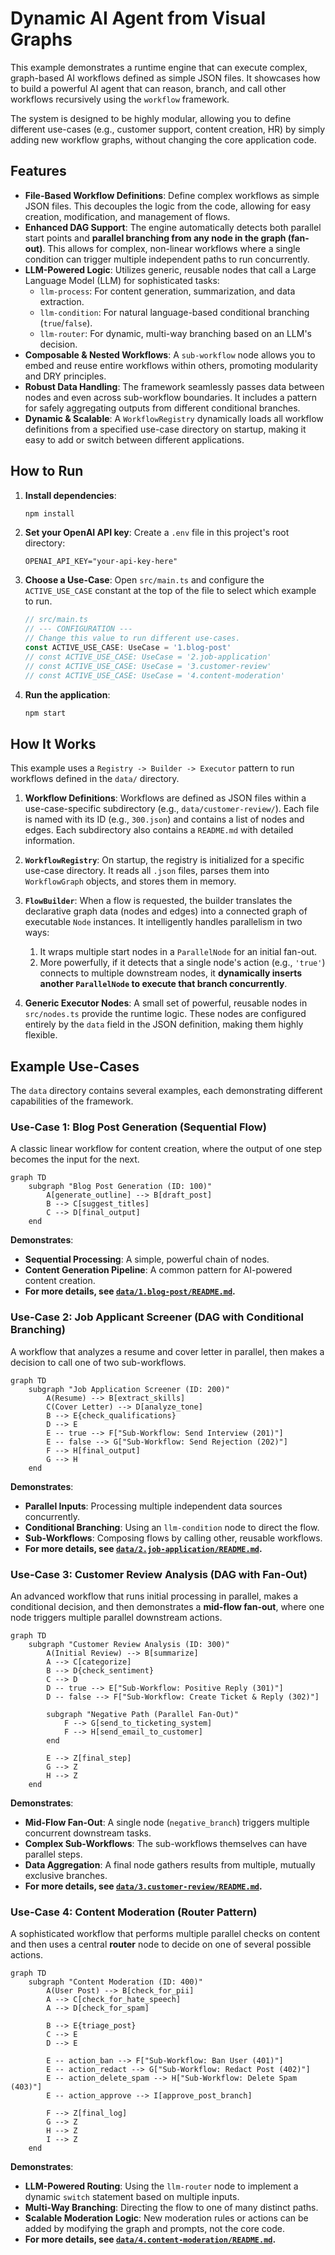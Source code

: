 # Dynamic AI Agent from Visual Graphs

This example demonstrates a runtime engine that can execute complex, graph-based AI workflows defined as simple JSON files. It showcases how to build a powerful AI agent that can reason, branch, and call other workflows recursively using the `workflow` framework.

The system is designed to be highly modular, allowing you to define different use-cases (e.g., customer support, content creation, HR) by simply adding new workflow graphs, without changing the core application code.

## Features

- **File-Based Workflow Definitions**: Define complex workflows as simple JSON files. This decouples the logic from the code, allowing for easy creation, modification, and management of flows.
- **Enhanced DAG Support**: The engine automatically detects both parallel start points and **parallel branching from any node in the graph (fan-out)**. This allows for complex, non-linear workflows where a single condition can trigger multiple independent paths to run concurrently.
- **LLM-Powered Logic**: Utilizes generic, reusable nodes that call a Large Language Model (LLM) for sophisticated tasks:
  - `llm-process`: For content generation, summarization, and data extraction.
  - `llm-condition`: For natural language-based conditional branching (`true`/`false`).
  - `llm-router`: For dynamic, multi-way branching based on an LLM's decision.
- **Composable & Nested Workflows**: A `sub-workflow` node allows you to embed and reuse entire workflows within others, promoting modularity and DRY principles.
- **Robust Data Handling**: The framework seamlessly passes data between nodes and even across sub-workflow boundaries. It includes a pattern for safely aggregating outputs from different conditional branches.
- **Dynamic & Scalable**: A `WorkflowRegistry` dynamically loads all workflow definitions from a specified use-case directory on startup, making it easy to add or switch between different applications.

## How to Run

1. **Install dependencies**:

    ```bash
    npm install
    ```

2. **Set your OpenAI API key**:
    Create a `.env` file in this project's root directory:

    ```
    OPENAI_API_KEY="your-api-key-here"
    ```

3. **Choose a Use-Case**:
    Open `src/main.ts` and configure the `ACTIVE_USE_CASE` constant at the top of the file to select which example to run.

    ```typescript
    // src/main.ts
    // --- CONFIGURATION ---
    // Change this value to run different use-cases.
    const ACTIVE_USE_CASE: UseCase = '1.blog-post'
    // const ACTIVE_USE_CASE: UseCase = '2.job-application'
    // const ACTIVE_USE_CASE: UseCase = '3.customer-review'
    // const ACTIVE_USE_CASE: UseCase = '4.content-moderation'
    ```

4. **Run the application**:

    ```bash
    npm start
    ```

## How It Works

This example uses a `Registry -> Builder -> Executor` pattern to run workflows defined in the `data/` directory.

1. **Workflow Definitions**: Workflows are defined as JSON files within a use-case-specific subdirectory (e.g., `data/customer-review/`). Each file is named with its ID (e.g., `300.json`) and contains a list of nodes and edges. Each subdirectory also contains a `README.md` with detailed information.

2. **`WorkflowRegistry`**: On startup, the registry is initialized for a specific use-case directory. It reads all `.json` files, parses them into `WorkflowGraph` objects, and stores them in memory.

3. **`FlowBuilder`**: When a flow is requested, the builder translates the declarative graph data (nodes and edges) into a connected graph of executable `Node` instances. It intelligently handles parallelism in two ways:
    1. It wraps multiple start nodes in a `ParallelNode` for an initial fan-out.
    2. More powerfully, if it detects that a single node's action (e.g., `'true'`) connects to multiple downstream nodes, it **dynamically inserts another `ParallelNode` to execute that branch concurrently**.

4. **Generic Executor Nodes**: A small set of powerful, reusable nodes in `src/nodes.ts` provide the runtime logic. These nodes are configured entirely by the `data` field in the JSON definition, making them highly flexible.

## Example Use-Cases

The `data` directory contains several examples, each demonstrating different capabilities of the framework.

### Use-Case 1: Blog Post Generation (Sequential Flow)

A classic linear workflow for content creation, where the output of one step becomes the input for the next.

```mermaid
graph TD
    subgraph "Blog Post Generation (ID: 100)"
        A[generate_outline] --> B[draft_post]
        B --> C[suggest_titles]
        C --> D[final_output]
    end
```

**Demonstrates**:

- **Sequential Processing**: A simple, powerful chain of nodes.
- **Content Generation Pipeline**: A common pattern for AI-powered content creation.
- **For more details, see [`data/1.blog-post/README.md`](./data/1.blog-post/README.md).**

### Use-Case 2: Job Applicant Screener (DAG with Conditional Branching)

A workflow that analyzes a resume and cover letter in parallel, then makes a decision to call one of two sub-workflows.

```mermaid
graph TD
    subgraph "Job Application Screener (ID: 200)"
        A(Resume) --> B[extract_skills]
        C(Cover Letter) --> D[analyze_tone]
        B --> E{check_qualifications}
        D --> E
        E -- true --> F["Sub-Workflow: Send Interview (201)"]
        E -- false --> G["Sub-Workflow: Send Rejection (202)"]
        F --> H[final_output]
        G --> H
    end
```

**Demonstrates**:

- **Parallel Inputs**: Processing multiple independent data sources concurrently.
- **Conditional Branching**: Using an `llm-condition` node to direct the flow.
- **Sub-Workflows**: Composing flows by calling other, reusable workflows.
- **For more details, see [`data/2.job-application/README.md`](./data/2.job-application/README.md).**

### Use-Case 3: Customer Review Analysis (DAG with Fan-Out)

An advanced workflow that runs initial processing in parallel, makes a conditional decision, and then demonstrates a **mid-flow fan-out**, where one node triggers multiple parallel downstream actions.

```mermaid
graph TD
    subgraph "Customer Review Analysis (ID: 300)"
        A(Initial Review) --> B[summarize]
        A --> C[categorize]
        B --> D{check_sentiment}
        C --> D
        D -- true --> E["Sub-Workflow: Positive Reply (301)"]
        D -- false --> F["Sub-Workflow: Create Ticket & Reply (302)"]

        subgraph "Negative Path (Parallel Fan-Out)"
            F --> G[send_to_ticketing_system]
            F --> H[send_email_to_customer]
        end

        E --> Z[final_step]
        G --> Z
        H --> Z
    end
```

**Demonstrates**:

- **Mid-Flow Fan-Out**: A single node (`negative_branch`) triggers multiple concurrent downstream tasks.
- **Complex Sub-Workflows**: The sub-workflows themselves can have parallel steps.
- **Data Aggregation**: A final node gathers results from multiple, mutually exclusive branches.
- **For more details, see [`data/3.customer-review/README.md`](./data/3.customer-review/README.md).**

### Use-Case 4: Content Moderation (Router Pattern)

A sophisticated workflow that performs multiple parallel checks on content and then uses a central **router** node to decide on one of several possible actions.

```mermaid
graph TD
    subgraph "Content Moderation (ID: 400)"
        A(User Post) --> B[check_for_pii]
        A --> C[check_for_hate_speech]
        A --> D[check_for_spam]

        B --> E{triage_post}
        C --> E
        D --> E

        E -- action_ban --> F["Sub-Workflow: Ban User (401)"]
        E -- action_redact --> G["Sub-Workflow: Redact Post (402)"]
        E -- action_delete_spam --> H["Sub-Workflow: Delete Spam (403)"]
        E -- action_approve --> I[approve_post_branch]

        F --> Z[final_log]
        G --> Z
        H --> Z
        I --> Z
    end
```

**Demonstrates**:

- **LLM-Powered Routing**: Using the `llm-router` node to implement a dynamic `switch` statement based on multiple inputs.
- **Multi-Way Branching**: Directing the flow to one of many distinct paths.
- **Scalable Moderation Logic**: New moderation rules or actions can be added by modifying the graph and prompts, not the core code.
- **For more details, see [`data/4.content-moderation/README.md`](./data/4.content-moderation/README.md).**
